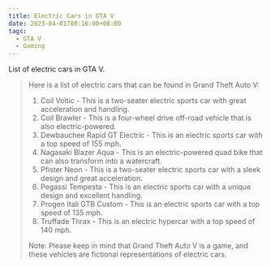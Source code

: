```yaml
---
title: Electric Cars in GTA V
date: 2023-04-01T00:16:00+08:00
tags:
  - GTA V
  - Gaming
---
```

List of electric cars in GTA V.

> Here is a list of electric cars that can be found in Grand Theft Auto V:
> 
> 1. Coil Voltic - This is a two-seater electric sports car with great acceleration and handling.
> 2. Coil Brawler - This is a four-wheel drive off-road vehicle that is also electric-powered.
> 3. Dewbauchee Rapid GT Electric - This is an electric sports car with a top speed of 155 mph.
> 4. Nagasaki Blazer Aqua - This is an electric-powered quad bike that can also transform into a watercraft.
> 5. Pfister Neon - This is a two-seater electric sports car with a sleek design and great acceleration.
> 6. Pegassi Tempesta - This is an electric sports car with a unique design and excellent handling.
> 7. Progen Itali GTB Custom - This is an electric sports car with a top speed of 135 mph.
> 8. Truffade Thrax - This is an electric hypercar with a top speed of 140 mph.
> 
> Note: Please keep in mind that Grand Theft Auto V is a game, and these vehicles are fictional representations of electric cars.